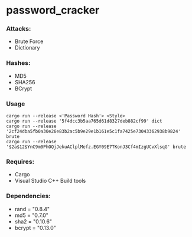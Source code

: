 # password_cracker

### Attacks:
- Brute Force
- Dictionary

### Hashes:
- MD5
- SHA256
- BCrypt

### Usage
    cargo run --release <'Password Hash'> <Style>
    cargo run --release '5f4dcc3b5aa765d61d8327deb882cf99' dict
    cargo run --release '2cf24dba5fb0a30e26e83b2ac5b9e29e1b161e5c1fa7425e73043362938b9824' brute 
    cargo run --release '$2a$12$YnC9m0PhOQjJekuAClplMefz.EGY09E7TKonJ3Cf4mIzgUCvXlsqG' brute
    
### Requires:
- Cargo
- Visual Studio C++ Build tools

### Dependencies:
- rand = "0.8.4"
- md5 = "0.7.0"
- sha2 = "0.10.6"
- bcrypt = "0.13.0"
